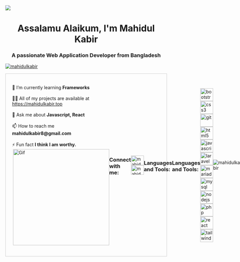 <img src="https://i.imgur.com/4yHNcox.gif"/>

<h1 align="center">Assalamu Alaikum, I'm Mahidul Kabir</h1>
<h3 align="center">A passionate Web Application Developer from Bangladesh</h3>

<p align="left"> <a href="https://github.com/ryo-ma/github-profile-trophy"><img src="https://github-profile-trophy.vercel.app/?username=mahidulkabir" alt="mahidulkabir" /></a> </p> 
<div style="display: flex; justify-content: space-evenly; align-items: center; border: 1px solid #ccc; padding: 20px;">

<p align="left">
  <span>
    🌱 I’m currently learning <b>Frameworks</b> <br><br>
    👨‍💻 All of my projects are available at <a href="https://mahidulkabir.top">https://mahidulkabir.top</a> <br><br>
    💬 Ask me about <b>Javascript, React</b> <br><br>
    📫 How to reach me <b>mahidulkabir8@gmail.com</b> <br><br>
    ⚡ Fun fact <b>I think I am worthy.</b>
  </span>
  <img align="right" src="https://i.imgur.com/nSJH0C2.gif" width="300px" align="right" alt="Gif"/>
</p>

<h3 align="left">Connect with me:</h3>
<p align="left">
<a href="https://linkedin.com/in/mahidul-kabir-wdev" target="blank"><img align="center" src="https://raw.githubusercontent.com/rahuldkjain/github-profile-readme-generator/master/src/images/icons/Social/linked-in-alt.svg" alt="mahidul-kabir-wdev" height="30" width="40" /></a>
<a href="https://fb.com/mahidul.kabir.knk" target="blank"><img align="center" src="https://raw.githubusercontent.com/rahuldkjain/github-profile-readme-generator/master/src/images/icons/Social/facebook.svg" alt="mahidul.kabir.knk" height="30" width="40" /></a>
</p>

<h3 align="left">Languages and Tools:</h3>
<p align="left"> <h3 align="left">Languages and Tools:</h3>
<p align="left">
  <a href="https://getbootstrap.com" target="_blank" rel="noreferrer">
    <img src="https://cdn.jsdelivr.net/gh/devicons/devicon/icons/bootstrap/bootstrap-plain-wordmark.svg" alt="bootstrap" width="40" height="40"/>
  </a>
  <a href="https://www.w3schools.com/css/" target="_blank" rel="noreferrer">
    <img src="https://cdn.jsdelivr.net/gh/devicons/devicon/icons/css3/css3-original-wordmark.svg" alt="css3" width="40" height="40"/>
  </a>
  <a href="https://git-scm.com/" target="_blank" rel="noreferrer">
    <img src="https://cdn.jsdelivr.net/gh/devicons/devicon/icons/git/git-original.svg" alt="git" width="40" height="40"/>
  </a>
  <a href="https://www.w3.org/html/" target="_blank" rel="noreferrer">
    <img src="https://cdn.jsdelivr.net/gh/devicons/devicon/icons/html5/html5-original-wordmark.svg" alt="html5" width="40" height="40"/>
  </a>
  <a href="https://developer.mozilla.org/en-US/docs/Web/JavaScript" target="_blank" rel="noreferrer">
    <img src="https://cdn.jsdelivr.net/gh/devicons/devicon/icons/javascript/javascript-original.svg" alt="javascript" width="40" height="40"/>
  </a>
  <a href="https://laravel.com/" target="_blank" rel="noreferrer">
    <img src="https://cdn.jsdelivr.net/gh/devicons/devicon/icons/laravel/laravel-plain-wordmark.svg" alt="laravel" width="40" height="40"/>
  </a>
  <a href="https://mariadb.org/" target="_blank" rel="noreferrer">
    <img src="https://cdn.jsdelivr.net/gh/devicons/devicon/icons/mariadb/mariadb-plain-wordmark.svg" alt="mariadb" width="40" height="40"/>
  </a>
  <a href="https://www.mysql.com/" target="_blank" rel="noreferrer">
    <img src="https://cdn.jsdelivr.net/gh/devicons/devicon/icons/mysql/mysql-original-wordmark.svg" alt="mysql" width="40" height="40"/>
  </a>
  <a href="https://nodejs.org" target="_blank" rel="noreferrer">
    <img src="https://cdn.jsdelivr.net/gh/devicons/devicon/icons/nodejs/nodejs-original-wordmark.svg" alt="nodejs" width="40" height="40"/>
  </a>
  <a href="https://www.php.net" target="_blank" rel="noreferrer">
    <img src="https://cdn.jsdelivr.net/gh/devicons/devicon/icons/php/php-original.svg" alt="php" width="40" height="40"/>
  </a>
  <a href="https://reactjs.org/" target="_blank" rel="noreferrer">
    <img src="https://cdn.jsdelivr.net/gh/devicons/devicon/icons/react/react-original-wordmark.svg" alt="react" width="40" height="40"/>
  </a>
  <a href="https://tailwindcss.com/" target="_blank" rel="noreferrer">
    <img src="https://cdn.jsdelivr.net/gh/devicons/devicon/icons/tailwindcss/tailwindcss-plain.svg" alt="tailwind" width="40" height="40"/>
  </a>
</p>
 </p>

<p><img align="left" src="https://github-readme-stats.vercel.app/api/top-langs?username=mahidulkabir&show_icons=true&locale=en&layout=compact" alt="mahidulkabir" /></p>

<p>&nbsp;<img align="center" src="https://github-readme-stats.vercel.app/api?username=mahidulkabir&show_icons=true&locale=en" alt="mahidulkabir" /></p>

<p><img align="center" src="https://github-readme-streak-stats.herokuapp.com/?user=mahidulkabir&" alt="mahidulkabir" /></p>
